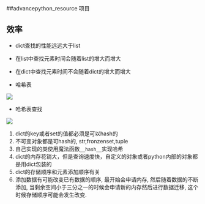 ##advancepython_resource 项目
## 效率
- dict查找的性能远远大于list
- 在list中查找元素时间会随着list的增大而增大
- 在dict中查找元素时间不会随着dict的增大而增大

- 哈希表

![](http://qiniu.rearib.top/FkAaL7P2cDUdEPyd812DzGZLAGMC)

- 哈希表查找

![](http://qiniu.rearib.top/FgfZpFaH8FB0mtw5sHchevL0TrUA)


1. dict的key或者set的值都必须是可以hash的
2. 不可变对象都是可hash的, str,fronzenset,tuple
3. 自己实现的类使用魔法函数`__hash__`实现哈希
4. dict的内存花销大，但是查询速度快，自定义的对象或者python内部的对象都是用dict包装的
5. dict的存储顺序和元素添加顺序有关
6. 添加数据有可能改变已有数据的顺序, 最开始会申请内存, 然后随着数据的不断添加, 当剩余空间小于三分之一的时候会申请新的内存然后进行数据迁移, 这个时候存储顺序可能会发生改变.
